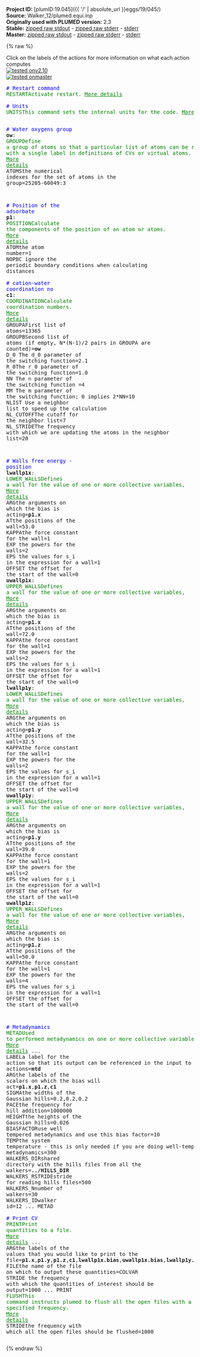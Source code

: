 **Project ID:** [plumID:19.045]({{ '/' | absolute_url }}eggs/19/045/)  
**Source:** Walker_12/plumed.equi.inp  
**Originally used with PLUMED version:** 2.3  
**Stable:** [zipped raw stdout](plumed.equi.inp.plumed.stdout.txt.zip) - [zipped raw stderr](plumed.equi.inp.plumed.stderr.txt.zip) - [stderr](plumed.equi.inp.plumed.stderr)  
**Master:** [zipped raw stdout](plumed.equi.inp.plumed_master.stdout.txt.zip) - [zipped raw stderr](plumed.equi.inp.plumed_master.stderr.txt.zip) - [stderr](plumed.equi.inp.plumed_master.stderr)  

{% raw %}
<div class="plumedpreheader">
<div class="headerInfo" id="value_details_data/Walker_12/plumed.equi.inp"> Click on the labels of the actions for more information on what each action computes </div>
<div class="containerBadge">
<div class="headerBadge"><a href="plumed.equi.inp.plumed.stderr"><img src="https://img.shields.io/badge/v2.10-passing-green.svg" alt="tested onv2.10" /></a></div>
<div class="headerBadge"><a href="plumed.equi.inp.plumed_master.stderr"><img src="https://img.shields.io/badge/master-passing-green.svg" alt="tested onmaster" /></a></div>
</div>
</div>
<pre class="plumedlisting">
<span style="color:blue" class="comment"># Restart command</span>
<span class="plumedtooltip" style="color:green">RESTART<span class="right">Activate restart. <a href="https://www.plumed.org/doc-master/user-doc/html/RESTART" style="color:green">More details</a><i></i></span></span>
<br/><span style="color:blue" class="comment"># Units</span>
<span style="display:none;" id="data/Walker_12/plumed.equi.inp">The RESTART action with label <b></b> calculates something</span><span class="plumedtooltip" style="color:green">UNITS<span class="right">This command sets the internal units for the code. <a href="https://www.plumed.org/doc-master/user-doc/html/UNITS" style="color:green">More details</a><i></i></span></span> <span class="plumedtooltip">ENERGY<span class="right">the units of energy<i></i></span></span>=eV <span class="plumedtooltip">LENGTH<span class="right">the units of lengths<i></i></span></span>=A <span class="plumedtooltip">TIME<span class="right">the units of time<i></i></span></span>=ps

<span style="color:blue" class="comment"># Water oxygens group</span>
<b name="data/Walker_12/plumed.equi.inpow" onclick='showPath("data/Walker_12/plumed.equi.inp","data/Walker_12/plumed.equi.inpow","data/Walker_12/plumed.equi.inpow","brown")'>ow</b>: <span class="plumedtooltip" style="color:green">GROUP<span class="right">Define a group of atoms so that a particular list of atoms can be referenced with a single label in definitions of CVs or virtual atoms. <a href="https://www.plumed.org/doc-master/user-doc/html/GROUP" style="color:green">More details</a><i></i></span></span> <span class="plumedtooltip">ATOMS<span class="right">the numerical indexes for the set of atoms in the group<i></i></span></span>=25205-60049:3

<span style="color:blue" class="comment"># Position of the adsorbate</span>
<span style="display:none;" id="data/Walker_12/plumed.equi.inpow">The GROUP action with label <b>ow</b> calculates something</span><b name="data/Walker_12/plumed.equi.inpp1" onclick='showPath("data/Walker_12/plumed.equi.inp","data/Walker_12/plumed.equi.inpp1","data/Walker_12/plumed.equi.inpp1","brown")'>p1</b>: <span class="plumedtooltip" style="color:green">POSITION<span class="right">Calculate the components of the position of an atom or atoms. <a href="https://www.plumed.org/doc-master/user-doc/html/POSITION" style="color:green">More details</a><i></i></span></span> <span class="plumedtooltip">ATOM<span class="right">the atom number<i></i></span></span>=1 <span class="plumedtooltip">NOPBC<span class="right"> ignore the periodic boundary conditions when calculating distances<i></i></span></span>
<br/><span style="color:blue" class="comment"># cation-water coordination no</span>
<span style="display:none;" id="data/Walker_12/plumed.equi.inpp1">The POSITION action with label <b>p1</b> calculates the following quantities:<table  align="center" frame="void" width="95%" cellpadding="5%"><tr><td width="5%"><b> Quantity </b>  </td><td><b> Description </b> </td></tr><tr><td width="5%">p1.x</td><td>the x-component of the atom position</td></tr><tr><td width="5%">p1.y</td><td>the y-component of the atom position</td></tr><tr><td width="5%">p1.z</td><td>the z-component of the atom position</td></tr></table></span><b name="data/Walker_12/plumed.equi.inpc1" onclick='showPath("data/Walker_12/plumed.equi.inp","data/Walker_12/plumed.equi.inpc1","data/Walker_12/plumed.equi.inpc1","brown")'>c1</b>: <span class="plumedtooltip" style="color:green">COORDINATION<span class="right">Calculate coordination numbers. <a href="https://www.plumed.org/doc-master/user-doc/html/COORDINATION" style="color:green">More details</a><i></i></span></span> <span class="plumedtooltip">GROUPA<span class="right">First list of atoms<i></i></span></span>=13365 <span class="plumedtooltip">GROUPB<span class="right">Second list of atoms (if empty, N*(N-1)/2 pairs in GROUPA are counted)<i></i></span></span>=<b name="data/Walker_12/plumed.equi.inpow">ow</b> <span class="plumedtooltip">D_0<span class="right"> The d_0 parameter of the switching function<i></i></span></span>=2.1 <span class="plumedtooltip">R_0<span class="right">The r_0 parameter of the switching function<i></i></span></span>=1.0 <span class="plumedtooltip">NN<span class="right"> The n parameter of the switching function <i></i></span></span>=4 <span class="plumedtooltip">MM<span class="right"> The m parameter of the switching function; 0 implies 2*NN<i></i></span></span>=10 <span class="plumedtooltip">NLIST<span class="right"> Use a neighbor list to speed up the calculation<i></i></span></span> <span class="plumedtooltip">NL_CUTOFF<span class="right">The cutoff for the neighbor list<i></i></span></span>=7 <span class="plumedtooltip">NL_STRIDE<span class="right">The frequency with which we are updating the atoms in the neighbor list<i></i></span></span>=20

<span style="color:blue" class="comment"># Walls free energy - position</span>
<span style="display:none;" id="data/Walker_12/plumed.equi.inpc1">The COORDINATION action with label <b>c1</b> calculates the following quantities:<table  align="center" frame="void" width="95%" cellpadding="5%"><tr><td width="5%"><b> Quantity </b>  </td><td><b> Description </b> </td></tr><tr><td width="5%">c1.value</td><td>the value of the coordination</td></tr></table></span><b name="data/Walker_12/plumed.equi.inplwallp1x" onclick='showPath("data/Walker_12/plumed.equi.inp","data/Walker_12/plumed.equi.inplwallp1x","data/Walker_12/plumed.equi.inplwallp1x","brown")'>lwallp1x</b>: <span class="plumedtooltip" style="color:green">LOWER_WALLS<span class="right">Defines a wall for the value of one or more collective variables, <a href="https://www.plumed.org/doc-master/user-doc/html/LOWER_WALLS" style="color:green">More details</a><i></i></span></span> <span class="plumedtooltip">ARG<span class="right">the arguments on which the bias is acting<i></i></span></span>=<b name="data/Walker_12/plumed.equi.inpp1">p1.x</b> <span class="plumedtooltip">AT<span class="right">the positions of the wall<i></i></span></span>=53.0 <span class="plumedtooltip">KAPPA<span class="right">the force constant for the wall<i></i></span></span>=1  <span class="plumedtooltip">EXP<span class="right"> the powers for the walls<i></i></span></span>=2 <span class="plumedtooltip">EPS<span class="right"> the values for s_i in the expression for a wall<i></i></span></span>=1 <span class="plumedtooltip">OFFSET<span class="right"> the offset for the start of the wall<i></i></span></span>=0
<span style="display:none;" id="data/Walker_12/plumed.equi.inplwallp1x">The LOWER_WALLS action with label <b>lwallp1x</b> calculates the following quantities:<table  align="center" frame="void" width="95%" cellpadding="5%"><tr><td width="5%"><b> Quantity </b>  </td><td><b> Description </b> </td></tr><tr><td width="5%">lwallp1x.bias</td><td>the instantaneous value of the bias potential</td></tr><tr><td width="5%">lwallp1x.force2</td><td>the instantaneous value of the squared force due to this bias potential</td></tr></table></span><b name="data/Walker_12/plumed.equi.inpuwallp1x" onclick='showPath("data/Walker_12/plumed.equi.inp","data/Walker_12/plumed.equi.inpuwallp1x","data/Walker_12/plumed.equi.inpuwallp1x","brown")'>uwallp1x</b>: <span class="plumedtooltip" style="color:green">UPPER_WALLS<span class="right">Defines a wall for the value of one or more collective variables, <a href="https://www.plumed.org/doc-master/user-doc/html/UPPER_WALLS" style="color:green">More details</a><i></i></span></span> <span class="plumedtooltip">ARG<span class="right">the arguments on which the bias is acting<i></i></span></span>=<b name="data/Walker_12/plumed.equi.inpp1">p1.x</b> <span class="plumedtooltip">AT<span class="right">the positions of the wall<i></i></span></span>=72.0 <span class="plumedtooltip">KAPPA<span class="right">the force constant for the wall<i></i></span></span>=1  <span class="plumedtooltip">EXP<span class="right"> the powers for the walls<i></i></span></span>=2 <span class="plumedtooltip">EPS<span class="right"> the values for s_i in the expression for a wall<i></i></span></span>=1 <span class="plumedtooltip">OFFSET<span class="right"> the offset for the start of the wall<i></i></span></span>=0
<span style="display:none;" id="data/Walker_12/plumed.equi.inpuwallp1x">The UPPER_WALLS action with label <b>uwallp1x</b> calculates the following quantities:<table  align="center" frame="void" width="95%" cellpadding="5%"><tr><td width="5%"><b> Quantity </b>  </td><td><b> Description </b> </td></tr><tr><td width="5%">uwallp1x.bias</td><td>the instantaneous value of the bias potential</td></tr><tr><td width="5%">uwallp1x.force2</td><td>the instantaneous value of the squared force due to this bias potential</td></tr></table></span><b name="data/Walker_12/plumed.equi.inplwallp1y" onclick='showPath("data/Walker_12/plumed.equi.inp","data/Walker_12/plumed.equi.inplwallp1y","data/Walker_12/plumed.equi.inplwallp1y","brown")'>lwallp1y</b>: <span class="plumedtooltip" style="color:green">LOWER_WALLS<span class="right">Defines a wall for the value of one or more collective variables, <a href="https://www.plumed.org/doc-master/user-doc/html/LOWER_WALLS" style="color:green">More details</a><i></i></span></span> <span class="plumedtooltip">ARG<span class="right">the arguments on which the bias is acting<i></i></span></span>=<b name="data/Walker_12/plumed.equi.inpp1">p1.y</b> <span class="plumedtooltip">AT<span class="right">the positions of the wall<i></i></span></span>=32.5 <span class="plumedtooltip">KAPPA<span class="right">the force constant for the wall<i></i></span></span>=1  <span class="plumedtooltip">EXP<span class="right"> the powers for the walls<i></i></span></span>=2 <span class="plumedtooltip">EPS<span class="right"> the values for s_i in the expression for a wall<i></i></span></span>=1 <span class="plumedtooltip">OFFSET<span class="right"> the offset for the start of the wall<i></i></span></span>=0
<span style="display:none;" id="data/Walker_12/plumed.equi.inplwallp1y">The LOWER_WALLS action with label <b>lwallp1y</b> calculates the following quantities:<table  align="center" frame="void" width="95%" cellpadding="5%"><tr><td width="5%"><b> Quantity </b>  </td><td><b> Description </b> </td></tr><tr><td width="5%">lwallp1y.bias</td><td>the instantaneous value of the bias potential</td></tr><tr><td width="5%">lwallp1y.force2</td><td>the instantaneous value of the squared force due to this bias potential</td></tr></table></span><b name="data/Walker_12/plumed.equi.inpuwallp1y" onclick='showPath("data/Walker_12/plumed.equi.inp","data/Walker_12/plumed.equi.inpuwallp1y","data/Walker_12/plumed.equi.inpuwallp1y","brown")'>uwallp1y</b>: <span class="plumedtooltip" style="color:green">UPPER_WALLS<span class="right">Defines a wall for the value of one or more collective variables, <a href="https://www.plumed.org/doc-master/user-doc/html/UPPER_WALLS" style="color:green">More details</a><i></i></span></span> <span class="plumedtooltip">ARG<span class="right">the arguments on which the bias is acting<i></i></span></span>=<b name="data/Walker_12/plumed.equi.inpp1">p1.y</b> <span class="plumedtooltip">AT<span class="right">the positions of the wall<i></i></span></span>=39.0 <span class="plumedtooltip">KAPPA<span class="right">the force constant for the wall<i></i></span></span>=1  <span class="plumedtooltip">EXP<span class="right"> the powers for the walls<i></i></span></span>=2 <span class="plumedtooltip">EPS<span class="right"> the values for s_i in the expression for a wall<i></i></span></span>=1 <span class="plumedtooltip">OFFSET<span class="right"> the offset for the start of the wall<i></i></span></span>=0
<span style="display:none;" id="data/Walker_12/plumed.equi.inpuwallp1y">The UPPER_WALLS action with label <b>uwallp1y</b> calculates the following quantities:<table  align="center" frame="void" width="95%" cellpadding="5%"><tr><td width="5%"><b> Quantity </b>  </td><td><b> Description </b> </td></tr><tr><td width="5%">uwallp1y.bias</td><td>the instantaneous value of the bias potential</td></tr><tr><td width="5%">uwallp1y.force2</td><td>the instantaneous value of the squared force due to this bias potential</td></tr></table></span><b name="data/Walker_12/plumed.equi.inpuwallp1z" onclick='showPath("data/Walker_12/plumed.equi.inp","data/Walker_12/plumed.equi.inpuwallp1z","data/Walker_12/plumed.equi.inpuwallp1z","brown")'>uwallp1z</b>: <span class="plumedtooltip" style="color:green">UPPER_WALLS<span class="right">Defines a wall for the value of one or more collective variables, <a href="https://www.plumed.org/doc-master/user-doc/html/UPPER_WALLS" style="color:green">More details</a><i></i></span></span> <span class="plumedtooltip">ARG<span class="right">the arguments on which the bias is acting<i></i></span></span>=<b name="data/Walker_12/plumed.equi.inpp1">p1.z</b> <span class="plumedtooltip">AT<span class="right">the positions of the wall<i></i></span></span>=50.0 <span class="plumedtooltip">KAPPA<span class="right">the force constant for the wall<i></i></span></span>=1  <span class="plumedtooltip">EXP<span class="right"> the powers for the walls<i></i></span></span>=4 <span class="plumedtooltip">EPS<span class="right"> the values for s_i in the expression for a wall<i></i></span></span>=1 <span class="plumedtooltip">OFFSET<span class="right"> the offset for the start of the wall<i></i></span></span>=0

<span style="color:blue" class="comment"># Metadynamics</span>
<span style="display:none;" id="data/Walker_12/plumed.equi.inpuwallp1z">The UPPER_WALLS action with label <b>uwallp1z</b> calculates the following quantities:<table  align="center" frame="void" width="95%" cellpadding="5%"><tr><td width="5%"><b> Quantity </b>  </td><td><b> Description </b> </td></tr><tr><td width="5%">uwallp1z.bias</td><td>the instantaneous value of the bias potential</td></tr><tr><td width="5%">uwallp1z.force2</td><td>the instantaneous value of the squared force due to this bias potential</td></tr></table></span><span class="plumedtooltip" style="color:green">METAD<span class="right">Used to performed metadynamics on one or more collective variables. <a href="https://www.plumed.org/doc-master/user-doc/html/METAD" style="color:green">More details</a><i></i></span></span> ...
  <span class="plumedtooltip">LABEL<span class="right">a label for the action so that its output can be referenced in the input to other actions<i></i></span></span>=<b name="data/Walker_12/plumed.equi.inpmtd" onclick='showPath("data/Walker_12/plumed.equi.inp","data/Walker_12/plumed.equi.inpmtd","data/Walker_12/plumed.equi.inpmtd","brown")'>mtd</b>
  <span class="plumedtooltip">ARG<span class="right">the labels of the scalars on which the bias will act<i></i></span></span>=<b name="data/Walker_12/plumed.equi.inpp1">p1.x</b>,<b name="data/Walker_12/plumed.equi.inpp1">p1.z</b>,<b name="data/Walker_12/plumed.equi.inpc1">c1</b>
  <span class="plumedtooltip">SIGMA<span class="right">the widths of the Gaussian hills<i></i></span></span>=0.2,0.2,0.2
  <span class="plumedtooltip">PACE<span class="right">the frequency for hill addition<i></i></span></span>=1000000
  <span class="plumedtooltip">HEIGHT<span class="right">the heights of the Gaussian hills<i></i></span></span>=0.026
  <span class="plumedtooltip">BIASFACTOR<span class="right">use well tempered metadynamics and use this bias factor<i></i></span></span>=10 <span class="plumedtooltip">TEMP<span class="right">the system temperature - this is only needed if you are doing well-tempered metadynamics<i></i></span></span>=300
  <span class="plumedtooltip">WALKERS_DIR<span class="right">shared directory with the hills files from all the walkers<i></i></span></span>=<b name="data/Walker_12/plumed.equi.inp">../HILLS_DIR</b> <span class="plumedtooltip">WALKERS_RSTRIDE<span class="right">stride for reading hills files<i></i></span></span>=500 <span class="plumedtooltip">WALKERS_N<span class="right">number of walkers<i></i></span></span>=30 <span class="plumedtooltip">WALKERS_ID<span class="right">walker id<i></i></span></span>=12
... METAD
<br/><span style="color:blue" class="comment"># Print CV</span>
<span style="display:none;" id="data/Walker_12/plumed.equi.inpmtd">The METAD action with label <b>mtd</b> calculates the following quantities:<table  align="center" frame="void" width="95%" cellpadding="5%"><tr><td width="5%"><b> Quantity </b>  </td><td><b> Description </b> </td></tr><tr><td width="5%">mtd.bias</td><td>the instantaneous value of the bias potential</td></tr></table></span><span class="plumedtooltip" style="color:green">PRINT<span class="right">Print quantities to a file. <a href="https://www.plumed.org/doc-master/user-doc/html/PRINT" style="color:green">More details</a><i></i></span></span> ...
  <span class="plumedtooltip">ARG<span class="right">the labels of the values that you would like to print to the file<i></i></span></span>=<b name="data/Walker_12/plumed.equi.inpp1">p1.x</b>,<b name="data/Walker_12/plumed.equi.inpp1">p1.y</b>,<b name="data/Walker_12/plumed.equi.inpp1">p1.z</b>,<b name="data/Walker_12/plumed.equi.inpc1">c1</b>,<b name="data/Walker_12/plumed.equi.inplwallp1x">lwallp1x.bias</b>,<b name="data/Walker_12/plumed.equi.inpuwallp1x">uwallp1x.bias</b>,<b name="data/Walker_12/plumed.equi.inplwallp1y">lwallp1y.bias</b>,<b name="data/Walker_12/plumed.equi.inpuwallp1y">uwallp1y.bias</b>,<b name="data/Walker_12/plumed.equi.inpuwallp1z">uwallp1z.bias</b>
  <span class="plumedtooltip">FILE<span class="right">the name of the file on which to output these quantities<i></i></span></span>=COLVAR 
  <span class="plumedtooltip">STRIDE<span class="right"> the frequency with which the quantities of interest should be output<i></i></span></span>=1000
... PRINT
<span class="plumedtooltip" style="color:green">FLUSH<span class="right">This command instructs plumed to flush all the open files with a user specified frequency. <a href="https://www.plumed.org/doc-master/user-doc/html/FLUSH" style="color:green">More details</a><i></i></span></span> <span class="plumedtooltip">STRIDE<span class="right">the frequency with which all the open files should be flushed<i></i></span></span>=1000
</pre>
{% endraw %}
